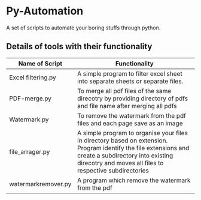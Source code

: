 # Py-Automation
A set of scripts to automate your boring stuffs through python.
## Details of tools with their functionality
|Name of Script| Functionality |
|--|--|
| Excel filtering.py | A simple program to filter excel sheet into separate sheets or separate files. |
| PDF-merge.py | To merge all pdf files of the same direcotry by providing directory of pdfs and file name after merging all pdfs |
| Watermark.py | To remove the watermark from the pdf files and each page save as an image |
| file_arrager.py | A simple program to organise your files in directory based on extension. Program identify the file extensions and create a subdirectory into existing direcotry and moves all files to respective subdirectories |
| watermarkremover.py | A program which remove the watermark from the pdf |
